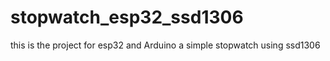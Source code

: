# stopwatch_esp32_ssd1306
this is the project for esp32 and Arduino a simple stopwatch using ssd1306


